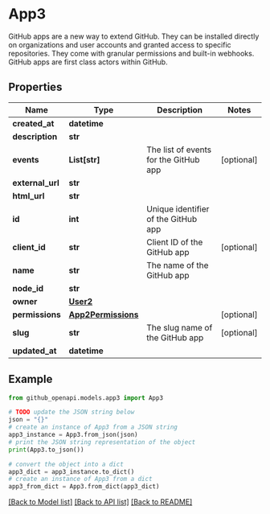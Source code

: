 # App3

GitHub apps are a new way to extend GitHub. They can be installed directly on organizations and user accounts and granted access to specific repositories. They come with granular permissions and built-in webhooks. GitHub apps are first class actors within GitHub.

## Properties

Name | Type | Description | Notes
------------ | ------------- | ------------- | -------------
**created_at** | **datetime** |  | 
**description** | **str** |  | 
**events** | **List[str]** | The list of events for the GitHub app | [optional] 
**external_url** | **str** |  | 
**html_url** | **str** |  | 
**id** | **int** | Unique identifier of the GitHub app | 
**client_id** | **str** | Client ID of the GitHub app | [optional] 
**name** | **str** | The name of the GitHub app | 
**node_id** | **str** |  | 
**owner** | [**User2**](User2.md) |  | 
**permissions** | [**App2Permissions**](App2Permissions.md) |  | [optional] 
**slug** | **str** | The slug name of the GitHub app | [optional] 
**updated_at** | **datetime** |  | 

## Example

```python
from github_openapi.models.app3 import App3

# TODO update the JSON string below
json = "{}"
# create an instance of App3 from a JSON string
app3_instance = App3.from_json(json)
# print the JSON string representation of the object
print(App3.to_json())

# convert the object into a dict
app3_dict = app3_instance.to_dict()
# create an instance of App3 from a dict
app3_from_dict = App3.from_dict(app3_dict)
```
[[Back to Model list]](../README.md#documentation-for-models) [[Back to API list]](../README.md#documentation-for-api-endpoints) [[Back to README]](../README.md)


